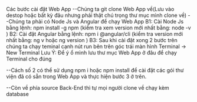 Các bước cài đặt Web App
--Chúng ta git clone Web App về(Lưu vào destop hoặc bất kỳ đâu nhưng phải thật chú trọng thư mục mình clone về)
--Chúng ta phải có Node Js và Angular để chạy Web App
B1: Cài Node Js bằng lệnh: npm install -g npm (kiểm tra xem version mới nhất bằng: node -v )
B2: Cài đặt Angular bằng lệnh: npm i @angular/cli (kiểm tra version mới nhất bằng: ng v hoặc ng version )
B3: Sau khi cài đặt xong 2 bước trên chúng ta chạy teminal cạnh nút run bên trên góc trái màn hình 
Terminal -> New Terminal
Lưu Ý: Để ý ổ mình lưu thư mục Web App ở đâu để chạy Terminal cho đúng 

--Cách số 2 có thể sử dụng npm i hoặc npm install để cài đặt các gói thư viện đã có sẵn trong Web App và
thực hiện bước 3 ở trên.

--Còn về phía source Back-End thì tự mọi người clone về chạy kèm database
